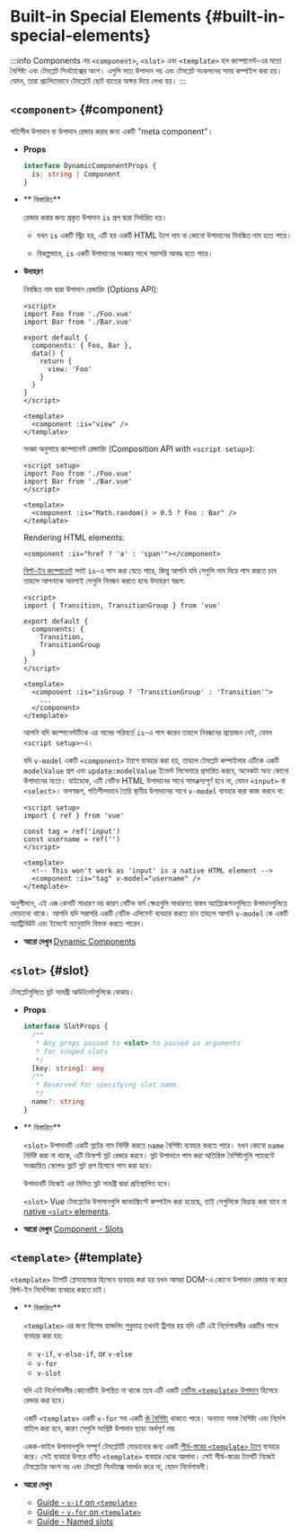 # Built-in Special Elements {#built-in-special-elements}

:::info Components নয়
`<component>`, `<slot>` এবং `<template>` হল কম্পোনেন্ট-এর মতো বৈশিষ্ট্য এবং টেমপ্লেট সিনট্যাক্সের অংশ। এগুলি সত্য উপাদান নয় এবং টেমপ্লেট সংকলনের সময় কম্পাইল করা হয়। যেমন, তারা প্রচলিতভাবে টেমপ্লেটে ছোট হাতের অক্ষর দিয়ে লেখা হয়।
:::

## `<component>` {#component}

গতিশীল উপাদান বা উপাদান রেন্ডার করার জন্য একটি "meta component"।

- **Props**

  ```ts
  interface DynamicComponentProps {
    is: string | Component
  }
  ```

- ** বিস্তারিত**

  রেন্ডার করার জন্য প্রকৃত উপাদান `is` প্রপ দ্বারা নির্ধারিত হয়।

  - যখন `is` একটি স্ট্রিং হয়, এটি হয় একটি HTML ট্যাগ নাম বা কোনো উপাদানের নিবন্ধিত নাম হতে পারে।

  - বিকল্পভাবে, `is` একটি উপাদানের সংজ্ঞার সাথে সরাসরি আবদ্ধ হতে পারে।

- **উদাহরণ**

  নিবন্ধিত নাম দ্বারা উপাদান রেন্ডারিং (Options API):

  ```vue
  <script>
  import Foo from './Foo.vue'
  import Bar from './Bar.vue'

  export default {
    components: { Foo, Bar },
    data() {
      return {
        view: 'Foo'
      }
    }
  }
  </script>

  <template>
    <component :is="view" />
  </template>
  ```

  সংজ্ঞা অনুসারে কম্পোনেন্ট রেন্ডারিং (Composition API with `<script setup>`):

  ```vue
  <script setup>
  import Foo from './Foo.vue'
  import Bar from './Bar.vue'
  </script>

  <template>
    <component :is="Math.random() > 0.5 ? Foo : Bar" />
  </template>
  ```

  Rendering HTML elements:

  ```vue-html
  <component :is="href ? 'a' : 'span'"></component>
  ```

  [বিল্ট-ইন কম্পোনেন্ট](./built-in-components) সবই `is`-এ পাস করা যেতে পারে, কিন্তু আপনি যদি সেগুলি নাম দিয়ে পাস করতে চান তাহলে আপনাকে অবশ্যই সেগুলি নিবন্ধন করতে হবে৷ উদাহরণ স্বরূপ:

  ```vue
  <script>
  import { Transition, TransitionGroup } from 'vue'

  export default {
    components: {
      Transition,
      TransitionGroup
    }
  }
  </script>

  <template>
    <component :is="isGroup ? 'TransitionGroup' : 'Transition'">
      ...
    </component>
  </template>
  ```

  আপনি যদি কম্পোনেন্টটিকে এর নামের পরিবর্তে `is`-এ পাস করেন তাহলে নিবন্ধনের প্রয়োজন নেই, যেমন `<script setup>`-এ।

  যদি `v-model` একটি `<component>` ট্যাগে ব্যবহার করা হয়, তাহলে টেমপ্লেট কম্পাইলার এটিকে একটি `modelValue` প্রপ এবং `update:modelValue` ইভেন্ট লিসেনারে প্রসারিত করবে, অনেকটা অন্য কোনো উপাদানের মতো। যাইহোক, এটি নেটিভ HTML উপাদানের সাথে সামঞ্জস্যপূর্ণ হবে না, যেমন `<input>` বা `<select>`। ফলস্বরূপ, গতিশীলভাবে তৈরি স্থানীয় উপাদানের সাথে `v-model` ব্যবহার করা কাজ করবে না:

  ```vue
  <script setup>
  import { ref } from 'vue'

  const tag = ref('input')
  const username = ref('')
  </script>

  <template>
    <!-- This won't work as 'input' is a native HTML element -->
    <component :is="tag" v-model="username" />
  </template>
  ```

 অনুশীলনে, এই এজ কেসটি সাধারণ নয় কারণ নেটিভ ফর্ম ক্ষেত্রগুলি সাধারণত বাস্তব অ্যাপ্লিকেশনগুলিতে উপাদানগুলিতে মোড়ানো থাকে। আপনি যদি সরাসরি একটি নেটিভ এলিমেন্ট ব্যবহার করতে চান তাহলে আপনি `v-model` কে একটি অ্যাট্রিবিউট এবং ইভেন্টে ম্যানুয়ালি বিভক্ত করতে পারেন।

- **আরো দেখুন** [Dynamic Components](/guide/essentials/component-basics#dynamic-components)

## `<slot>` {#slot}

টেমপ্লেটগুলিতে স্লট সামগ্রী আউটলেটগুলিকে বোঝায়।

- **Props**

  ```ts
  interface SlotProps {
    /**
     * Any props passed to <slot> to passed as arguments
     * for scoped slots
     */
    [key: string]: any
    /**
     * Reserved for specifying slot name.
     */
    name?: string
  }
  ```

- ** বিস্তারিত**

  `<slot>` উপাদানটি একটি স্লটের নাম নির্দিষ্ট করতে `name` বৈশিষ্ট্য ব্যবহার করতে পারে। যখন কোনো `name` নির্দিষ্ট করা না থাকে, এটি ডিফল্ট স্লট রেন্ডার করবে। স্লট উপাদানে পাস করা অতিরিক্ত বৈশিষ্ট্যগুলি প্যারেন্টে সংজ্ঞায়িত স্কোপড স্লটে স্লট প্রপ হিসাবে পাস করা হবে।

  উপাদানটি নিজেই এর মিলিত স্লট সামগ্রী দ্বারা প্রতিস্থাপিত হবে।

  `<slot>` Vue টেমপ্লেটের উপাদানগুলি জাভাস্ক্রিপ্টে কম্পাইল করা হয়েছে, তাই সেগুলিকে বিভ্রান্ত করা যাবে না [native `<slot>` elements](https://developer.mozilla.org/en-US/docs/Web/HTML/Element/slot).

- **আরো দেখুন** [Component - Slots](/guide/components/slots)

## `<template>` {#template}

`<template>` ট্যাগটি প্লেসহোল্ডার হিসেবে ব্যবহার করা হয় যখন আমরা DOM-এ কোনো উপাদান রেন্ডার না করে বিল্ট-ইন নির্দেশিকা ব্যবহার করতে চাই।

- ** বিস্তারিত**

  `<template>` এর জন্য বিশেষ হ্যান্ডলিং শুধুমাত্র তখনই ট্রিগার হয় যদি এটি এই নির্দেশাবলীর একটির সাথে ব্যবহার করা হয়:

  - `v-if`, `v-else-if`, or `v-else`
  - `v-for`
  - `v-slot`

  যদি এই নির্দেশাবলীর কোনোটিই উপস্থিত না থাকে তবে এটি একটি [নেটিভ `<template>` উপাদান](https://developer.mozilla.org/en-US/docs/Web/HTML/Element/template) হিসেবে রেন্ডার করা হবে।

  একটি `<template>` একটি `v-for` সহ একটি [`কী` বৈশিষ্ট্য](/api/built-in-special-attributes#key) থাকতে পারে। অন্যান্য সমস্ত বৈশিষ্ট্য এবং নির্দেশ বাতিল করা হবে, কারণ সেগুলি সংশ্লিষ্ট উপাদান ছাড়া অর্থপূর্ণ নয়৷

  একক-ফাইল উপাদানগুলি সম্পূর্ণ টেমপ্লেটটি মোড়ানোর জন্য একটি [শীর্ষ-স্তরের `<template>` ট্যাগ](/api/sfc-spec#language-blocks) ব্যবহার করে। সেই ব্যবহার উপরে বর্ণিত `<template>` ব্যবহার থেকে আলাদা। সেই শীর্ষ-স্তরের ট্যাগটি নিজেই টেমপ্লেটের অংশ নয় এবং টেমপ্লেট সিনট্যাক্স সমর্থন করে না, যেমন নির্দেশাবলী।

- **আরো দেখুন**
  - [Guide - `v-if` on `<template>`](/guide/essentials/conditional#v-if-on-template)
  - [Guide - `v-for` on `<template>`](/guide/essentials/list#v-for-on-template)
  - [Guide - Named slots](/guide/components/slots#named-slots)
